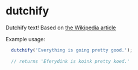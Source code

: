 # dutchify
Dutchify text!
Based on [the Wikipedia article](https://en.m.wikipedia.org/wiki/Dunglish)

Example usage:
```javascript
  dutchify('Everything is going pretty good.');
  
  // returns 'Eferydink is koink pretty koed.'
```
